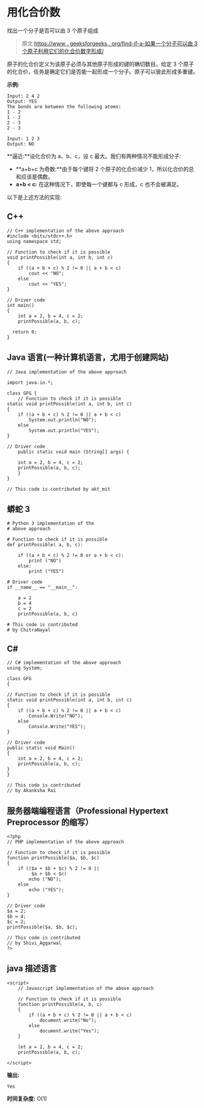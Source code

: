 # 用化合价数

找出一个分子是否可以由 3 个原子组成

> 原文:[https://www . geeksforgeeks . org/find-if-a-如果一个分子可以由 3 个原子利用它们的化合价数字形成/](https://www.geeksforgeeks.org/find-if-a-molecule-can-be-formed-from-3-atoms-using-their-valence-numbers/)

原子的化合价定义为该原子必须与其他原子形成的键的确切数目。给定 3 个原子的化合价，任务是确定它们是否能一起形成一个分子。原子可以彼此形成多重键。

**示例:**

```
Input: 2 4 2
Output: YES
The bonds are between the following atoms:
1 - 2
1 - 2
2 - 3
2 - 3

Input: 1 2 3
Output: NO 
```

**逼近:**设化合价为 a、b、c，设 c 最大。我们有两种情况不能形成分子:

*   **a+b+c 为奇数:**由于每个键将 2 个原子的化合价减少 1，所以化合价的总和应该是偶数。
*   **a+b < c:** 在这种情况下，即使每一个键都与 c 形成，c 也不会被满足。

以下是上述方法的实现:

## C++

```
// C++ implementation of the above approach
#include <bits/stdc++.h>
using namespace std;

// Function to check if it is possible
void printPossible(int a, int b, int c)
{
    if ((a + b + c) % 2 != 0 || a + b < c)
        cout << "NO";
    else
        cout << "YES";
}

// Driver code
int main()
{
    int a = 2, b = 4, c = 2;
    printPossible(a, b, c);

  return 0;
}
```

## Java 语言(一种计算机语言，尤用于创建网站)

```
// Java implementation of the above approach

import java.io.*;

class GFG {
    // Function to check if it is possible
static void printPossible(int a, int b, int c)
{
    if ((a + b + c) % 2 != 0 || a + b < c)
        System.out.println("NO");
    else
        System.out.println("YES");
}

// Driver code
    public static void main (String[] args) {

    int a = 2, b = 4, c = 2;
    printPossible(a, b, c);
    }
}

// This code is contributed by akt_mit
```

## 蟒蛇 3

```
# Python 3 implementation of the
# above approach

# Function to check if it is possible
def printPossible( a, b, c):

    if ((a + b + c) % 2 != 0 or a + b < c):
        print ("NO")
    else:
        print ("YES")

# Driver code
if __name__ == "__main__":

    a = 2
    b = 4
    c = 2
    printPossible(a, b, c)

# This code is contributed
# by ChitraNayal
```

## C#

```
// C# implementation of the above approach
using System;

class GFG
{

// Function to check if it is possible
static void printPossible(int a, int b, int c)
{
    if ((a + b + c) % 2 != 0 || a + b < c)
        Console.Write("NO");
    else
        Console.Write("YES");
}

// Driver code
public static void Main()
{
    int a = 2, b = 4, c = 2;
    printPossible(a, b, c);
}
}

// This code is contributed
// by Akanksha Rai
```

## 服务器端编程语言（Professional Hypertext Preprocessor 的缩写）

```
<?php
// PHP implementation of the above approach

// Function to check if it is possible
function printPossible($a, $b, $c)
{
    if (($a + $b + $c) % 2 != 0 ||
         $a + $b < $c)
        echo ("NO");
    else
        echo ("YES");
}

// Driver code
$a = 2;
$b = 4;
$c = 2;
printPossible($a, $b, $c);

// This code is contributed
// by Shivi_Aggarwal
?>
```

## java 描述语言

```
<script>
    // Javascript implementation of the above approach

    // Function to check if it is possible
    function printPossible(a, b, c)
    {
        if ((a + b + c) % 2 != 0 || a + b < c)
            document.write("No");
        else
            document.write("Yes");
    }

    let a = 2, b = 4, c = 2;
    printPossible(a, b, c);

</script>
```

**输出:**

```
Yes
```

**时间复杂度:** O(1)